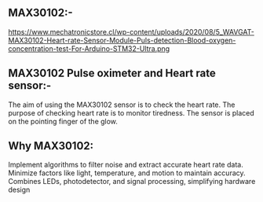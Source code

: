## MAX30102:-
https://www.mechatronicstore.cl/wp-content/uploads/2020/08/5_WAVGAT-MAX30102-Heart-rate-Sensor-Module-Puls-detection-Blood-oxygen-concentration-test-For-Arduino-STM32-Ultra.png

## MAX30102 Pulse oximeter and Heart rate sensor:-

The aim of using the MAX30102 sensor is to check the heart rate.
 The purpose of checking heart rate is to monitor tiredness.
The sensor is placed on the pointing finger  of the glow.

## Why MAX30102:

Implement algorithms to filter noise and extract accurate heart rate data.
Minimize factors like light, temperature, and motion to maintain accuracy.
Combines LEDs, photodetector, and signal processing, simplifying hardware design
